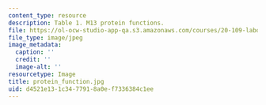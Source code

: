 ```yaml
---
content_type: resource
description: Table 1. M13 protein functions.
file: https://ol-ocw-studio-app-qa.s3.amazonaws.com/courses/20-109-laboratory-fundamentals-in-biological-engineering-fall-2007/d4521e131c3477918a0ef7336384c1ee_protein_function.jpg
file_type: image/jpeg
image_metadata:
  caption: ''
  credit: ''
  image-alt: ''
resourcetype: Image
title: protein_function.jpg
uid: d4521e13-1c34-7791-8a0e-f7336384c1ee
---
```

